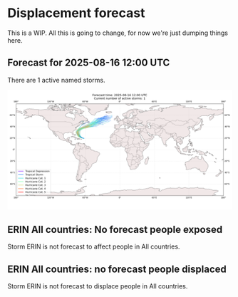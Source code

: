 # Displacement forecast

This is a WIP. All this is going to change, for now we're just dumping things here.
## Forecast for 2025-08-16 12:00 UTC

There are 1 active named storms.

![Active storm ensemble tracks](ECMWF_TC_tracks_20250816120000.png)

## ERIN All countries: No forecast people exposed

Storm ERIN is not forecast to affect people in All countries.

## ERIN All countries: no forecast people displaced

Storm ERIN is not forecast to displace people in All countries.

